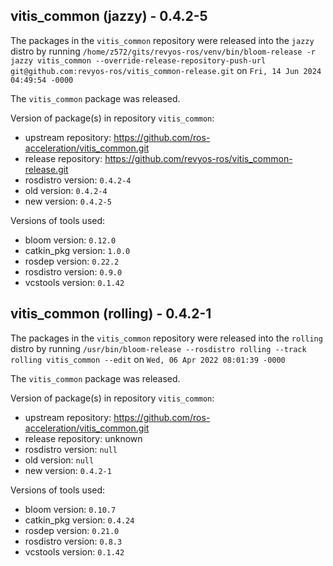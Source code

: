 ## vitis_common (jazzy) - 0.4.2-5

The packages in the `vitis_common` repository were released into the `jazzy` distro by running `/home/z572/gits/revyos-ros/venv/bin/bloom-release -r jazzy vitis_common --override-release-repository-push-url git@github.com:revyos-ros/vitis_common-release.git` on `Fri, 14 Jun 2024 04:49:54 -0000`

The `vitis_common` package was released.

Version of package(s) in repository `vitis_common`:

- upstream repository: https://github.com/ros-acceleration/vitis_common.git
- release repository: https://github.com/revyos-ros/vitis_common-release.git
- rosdistro version: `0.4.2-4`
- old version: `0.4.2-4`
- new version: `0.4.2-5`

Versions of tools used:

- bloom version: `0.12.0`
- catkin_pkg version: `1.0.0`
- rosdep version: `0.22.2`
- rosdistro version: `0.9.0`
- vcstools version: `0.1.42`


## vitis_common (rolling) - 0.4.2-1

The packages in the `vitis_common` repository were released into the `rolling` distro by running `/usr/bin/bloom-release --rosdistro rolling --track rolling vitis_common --edit` on `Wed, 06 Apr 2022 08:01:39 -0000`

The `vitis_common` package was released.

Version of package(s) in repository `vitis_common`:

- upstream repository: https://github.com/ros-acceleration/vitis_common.git
- release repository: unknown
- rosdistro version: `null`
- old version: `null`
- new version: `0.4.2-1`

Versions of tools used:

- bloom version: `0.10.7`
- catkin_pkg version: `0.4.24`
- rosdep version: `0.21.0`
- rosdistro version: `0.8.3`
- vcstools version: `0.1.42`



